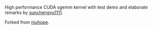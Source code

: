 High performance CUDA sgemm kernel with test demo and elaborate remarks by [sunchengyu1111](https://github.com/sunchengyu1111).

Forked from [niuhope](https://github.com/niuhope).

